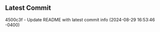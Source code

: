 
## Latest Commit
4500c3f - Update README with latest commit info (2024-08-29 16:53:46 -0400) <Yunxi-Zhou>
